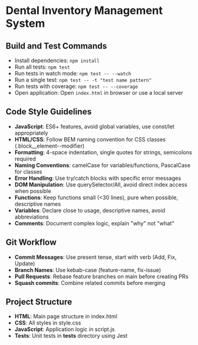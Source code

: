 # Dental Inventory Management System

## Build and Test Commands
- Install dependencies: `npm install`
- Run all tests: `npm test`
- Run tests in watch mode: `npm test -- --watch`
- Run a single test: `npm test -- -t "test name pattern"`
- Run tests with coverage: `npm test -- --coverage`
- Open application: Open `index.html` in browser or use a local server

## Code Style Guidelines
- **JavaScript**: ES6+ features, avoid global variables, use const/let appropriately
- **HTML/CSS**: Follow BEM naming convention for CSS classes (.block__element--modifier)
- **Formatting**: 4-space indentation, single quotes for strings, semicolons required
- **Naming Conventions**: camelCase for variables/functions, PascalCase for classes
- **Error Handling**: Use try/catch blocks with specific error messages
- **DOM Manipulation**: Use querySelector/All, avoid direct index access when possible
- **Functions**: Keep functions small (<30 lines), pure when possible, descriptive names
- **Variables**: Declare close to usage, descriptive names, avoid abbreviations
- **Comments**: Document complex logic, explain "why" not "what"

## Git Workflow
- **Commit Messages**: Use present tense, start with verb (Add, Fix, Update)
- **Branch Names**: Use kebab-case (feature-name, fix-issue)
- **Pull Requests**: Rebase feature branches on main before creating PRs
- **Squash commits**: Combine related commits before merging

## Project Structure
- **HTML**: Main page structure in index.html
- **CSS**: All styles in style.css
- **JavaScript**: Application logic in script.js
- **Tests**: Unit tests in __tests__ directory using Jest